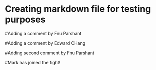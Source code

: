# Creating markdown file for testing purposes

#Adding a comment by Fnu Parshant

#Adding a comment by Edward CHang

#Adding second comment by Fnu Parshant

#Mark has joined the fight!